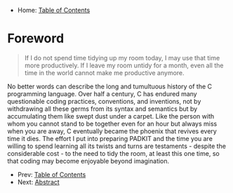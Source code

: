 - Home: [Table of Contents](..)

# Foreword

> If I do not spend time tidying up my room today, I may use that time more productively. If I leave my room untidy for a month, even all the time in the world cannot make me productive anymore.

No better words can describe the long and tumultuous history of the C programming language. Over half a century, C has endured many questionable coding practices, conventions, and inventions, not by withdrawing all these germs from its syntax and semantics but by accumulating them like swept dust under a carpet. Like the person with whom you cannot stand to be together even for an hour but always miss when you are away, C eventually became the phoenix that revives every time it dies. The effort I put into preparing PADKIT and the time you are willing to spend learning all its twists and turns are testaments - despite the considerable cost - to the need to tidy the room, at least this one time, so that coding may become enjoyable beyond imagination.

- Prev: [Table of Contents](..)
- Next: [Abstract](../abstract) 
